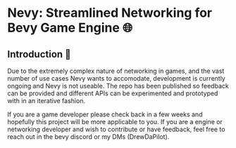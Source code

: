 # Nevy: Streamlined Networking for Bevy Game Engine 🌐

## Introduction 📢

Due to the extremely complex nature of networking in games, and the vast number of use cases Nevy wants to accomodate, development is currently ongoing and Nevy is not useable. The repo has been published so feedback can be provided and different APIs can be experimented and prototyped with in an iterative fashion.

If you are a game developer please check back in a few weeks and hopefully this project will be more applicable to you.
If you are a engine or networking developer and wish to contribute or have feedback, feel free to reach out in the bevy discord or my DMs (DrewDaPilot).